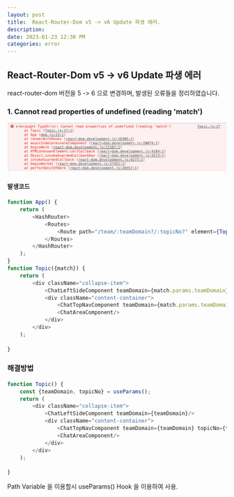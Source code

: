 ```yaml
---
layout: post  
title:  React-Router-Dom v5 -> v6 Update 파생 에러.
description:  
date: 2023-01-23 12:30 PM  
categories: error
---
```


## React-Router-Dom v5 -> v6 Update 파생 에러

react-router-dom 버전을 5 -> 6 으로 변경하며,
발생된 오류들을 정리하였습니다.


### 1. Cannot read properties of undefined (reading 'match')
![2023_01_19_1](/assets/img/post/2023-01-23-1.png)

#### 발생코드

```js
function App() {
    return (
        <HashRouter>
            <Routes>
                <Route path="/team/:teamDomain?/:topicNo?" element={Topic()}/>
            </Routes>
        </HashRouter>
    );
}
function Topic({match}) {
    return (
        <div className="collapse-item">
            <ChatLeftSideComponent teamDomain={match.params.teamDomain}/>
            <div className="content-container">
                <ChatTopNavComponent teamDomain={match.params.teamDomain} topicNo={match.params.topicNo}/>
                <ChatAreaComponent/>
            </div>
        </div>
    );

}
```

### 해결방법

```js
function Topic() {
    const {teamDomain, topicNo} = useParams();
    return (
        <div className="collapse-item">
            <ChatLeftSideComponent teamDomain={teamDomain}/>
            <div className="content-container">
                <ChatTopNavComponent teamDomain={teamDomain} topicNo={topicNo}/>
                <ChatAreaComponent/>
            </div>
        </div>
    );

}
```
Path Variable 을 이용할시 useParams() Hook 을 이용하여 사용.
